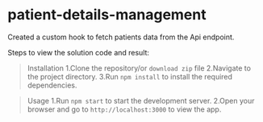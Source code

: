 # patient-details-management
Created a custom hook to fetch patients data from the Api endpoint.

Steps to view the solution code and result:

> Installation
1.Clone the repository/or `download zip` file
2.Navigate to the project directory.
3.Run `npm install` to install the required dependencies.

> Usage
1.Run `npm start` to start the development server.
2.Open your browser and go to `http://localhost:3000` to view the app.
